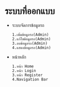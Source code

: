 # ระบบที่ออกแบบ
-  ระบบจัดการข้อมูลรถ
    ```
    1.เพิ่มข้อมูลรถ(Admin)
	2.แก้ไขข้อมูลรถ(Admin)
	3.ลบข้อมูลรถ(Admin)
	4.แสดงข้อมูลรถ(Admin)
    ```
-  หน้าหลัก
    ```
    1.หน้า Home
	2.หน้า Login
	3.หน้า Register
	4.Navigation Bar
    ```
